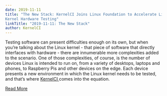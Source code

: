 ```yaml
---
date: 2019-11-11
title: "The New Stack: KernelCI Joins Linux Foundation to Accelerate Linux
Kernel Hardware Testing"
linkTitle: "2019-11-11: The New Stack"
author: KernelCI
---
```


Testing software can present difficulties enough on its own, but when you’re
talking about the Linux kernel - that piece of software that directly interfaces
with hardware - there are innumerable more complexities added to the scenario.
One of those complexities, of course, is the number of devices Linux is intended
to run on, from a variety of desktops, laptops and phones, to Raspberry Pis and
other devices on the edge. Each device presents a new environment in which the
Linux kernel needs to be tested, and that’s where [KernelCI
](https://kernelci.org/) comes into the equation.

[Read More](https://thenewstack.io/kernelci-joins-linux-foundation-to-accelerate-linux-kernel-hardware-testing/)

